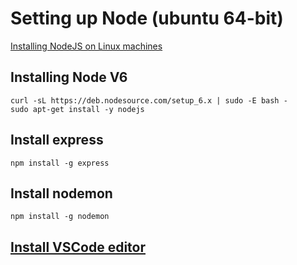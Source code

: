 # Setting up Node (ubuntu 64-bit)

[Installing NodeJS on Linux machines](https://nodejs.org/en/download/package-manager/)

## Installing Node V6

```
curl -sL https://deb.nodesource.com/setup_6.x | sudo -E bash -
sudo apt-get install -y nodejs
```

## Install express

`npm install -g express`

## Install nodemon

`npm install -g nodemon`

## [Install VSCode editor](https://code.visualstudio.com/docs/setup/linux)




